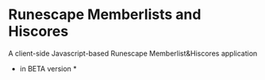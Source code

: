 Runescape Memberlists and Hiscores
========

A client-side Javascript-based Runescape Memberlist&Hiscores application



* in BETA version *
